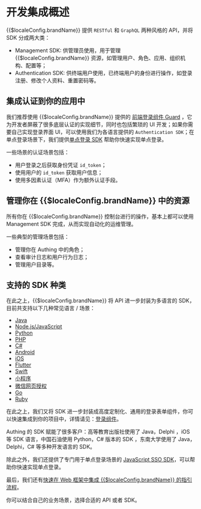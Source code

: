 # 开发集成概述

<LastUpdated/>

{{$localeConfig.brandName}} 提供 `RESTful` 和 `GraphQL` 两种风格的 API，并将 SDK 分成两大类：

- Management SDK: 供管理员使用，用于管理 {{$localeConfig.brandName}} 资源，如管理用户、角色、应用、组织机构、配置等；
- Authentication SDK: 供终端用户使用，已终端用户的身份进行操作，如登录注册、修改个人资料、重置密码等。

## 集成认证到你的应用中

我们推荐使用 {{$localeConfig.brandName}} 提供的 [前端登录组件 Guard](./guard/README.md) ，它为开发者屏蔽了很多底层认证的实现细节，同时也包括繁琐的 UI 开发；如果你需要自己实现登录界面 UI，可以使用我们为各语言提供的 `Authentication SDK`；在单点登录场景下，我们提供[单点登录 SDK](./sdk-for-sso.md) 帮助你快速实现单点登录。

一些场景的认证场景包括：

- 用户登录之后获取身份凭证 `id_token`；
- 使用用户的 `id_token` 获取用户信息；
- 使用多因素认证（MFA）作为额外认证手段。

## 管理你在 {{$localeConfig.brandName}} 中的资源

所有你在 {{$localeConfig.brandName}} 控制台进行的操作，基本上都可以使用 Management SDK 完成，从而实现自动化的运维管理。

一些典型的管理场景包括：

- 管理你在 Authing 中的角色；
- 查看审计日志和用户行为日志；
- 管理用户目录等。

## 支持的 SDK 种类

在此之上，{{$localeConfig.brandName}} 将 API 进一步封装为多语言的 SDK，目前共支持以下几种常见语言 / 场景：

- [Java](./sdk-for-java/README.md)
- [Node.js/JavaScript](./sdk-for-node/README.md)
- [Python](./sdk-for-python/README.md)
- [PHP](./sdk-for-php/README.md)
- [C#](./sdk-for-csharp/README.md)
- [Android](./sdk-for-android/README.md)
- [iOS](./sdk-for-ios/README.md)
- [Flutter](./sdk-for-flutter.md)
- [Swift](./sdk-for-swift.md)
- [小程序](./sdk-for-wxapp.md)
- [微信网页授权](./sdk-for-wxmp.md)
- [Go](./sdk-for-go.md)
- [Ruby](./sdk-for-ruby.md)

在此之上，我们又将 SDK 进一步封装成高度定制化、通用的登录表单组件，你可以快速集成到你的项目中，详情请见：[登录组件](./guard/README.md)。

Authing 的 SDK 赋能了很多客户：高等教育出版社使用了 Java，Delphi ，iOS 等 SDK 语言，中国石油使用 Python，C# 版本的 SDK ，东南大学使用了 Java，Delphi，C# 等多种开发语言的 SDK。

除此之外，我们还提供了专门用于单点登录场景的 [JavaScript SSO SDK](./sdk-for-sso.md)，可以帮助你快速实现单点登录。

最后，我们还有[快速在 Web 框架中集成 {{$localeConfig.brandName}} 的指引流程](./frameworks.md)。

你可以结合自己的业务场景，选择合适的 API 或者 SDK。
